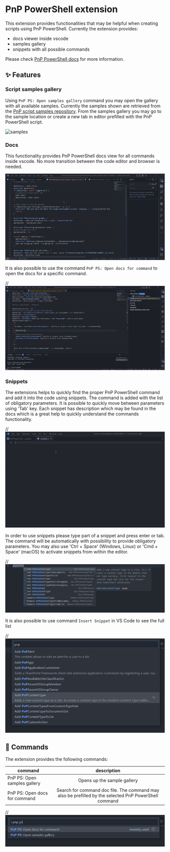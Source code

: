 # PnP PowerShell extension

This extension provides functionalities that may be helpful when creating scripts using PnP PowerShell. Currently the extension provides:
- docs viewer inside vscode
- samples gallery
- snippets with all possible commands

Please check [PnP PowerShell docs](https://pnp.github.io/powershell/) for more information.

## ✨ Features

### Script samples gallery

Using `PnP PS: Open samples gallery` command you may open the gallery with all available samples. Currently the samples shown are retrieved from the [PnP script samples repository](https://github.com/pnp/script-samples). From the samples gallery you may go to the sample location or create a new tab in editor prefilled with the PnP PowerShell script.

![samples](/assets/images/samplesCommand.gif)

### Docs

This functionality provides PnP PowerShell docs view for all commands inside vscode. No more transition between the code editor and browser is needed.

![docs](/assets/images/howDocsWork.gif)

It is also possible to use the command `PnP PS: Open docs for command` to open the docs for a specific command.

//![docs](/assets/images/docsCommand.gif)

### Snippets

The extensions helps to quickly find the proper PnP PowerShell command and add it into the code using snippets. The command is added with the list of obligatory parameters. It is possible to quickly move between parameters using 'Tab' key. Each snippet has description which may be found in the docs which is a great help to quickly understand the commands functionality.

//![snippetsList](/assets/images/snippets.gif)

In order to use snippets please type part of a snippet and press enter or tab. The command will be automatically with possibility to provide obligatory parameters. You may also use 'Ctrl + Space' (Windows, Linux) or 'Cmd + Space' (macOS) to activate snippets from within the editor.

//![snippetsList](/assets/images/snippetsList.png)

It is also possible to use command `Insert Snippet` in VS Code to see the full list

//![snippetsList](/assets/images/listOfCommandsFromToolbar.png)

## 🤖 Commands

The extension provides the following commands:

| command   |      description      |
|----------|:-------------:|
| PnP PS: Open samples gallery | Opens up the sample gallery |
| PnP PS: Open docs for command | Search for command doc file. The command may also be prefilled by the selected PnP PowerShell command   |

//![commands](/assets/images/commands.png)

<!-- ## 💬 Feedback 

Any questions, problems, feedback is more than welcome. Please create an issue in the extension repository [issue list](https://github.com/Adam-it/cli-for-microsoft-365-extension/issues).
Any ideas or want to see what is on the list of features to show up? Please check the [discussions](https://github.com/Adam-it/cli-for-microsoft-365-extension/discussions)

## 🔑 License

[MIT License](https://github.com/Adam-it/cli-for-microsoft-365-extension/blob/main/LICENSE.md) -->
